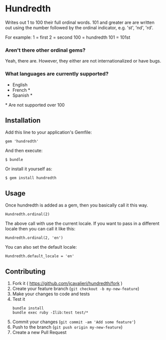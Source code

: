 # Hundredth

Writes out 1 to 100 their full ordinal words. 101 and greater are are written out using the number
followed by the ordinal indicator, e.g. 'st', 'nd', 'rd'.

For example:
1 = first
2 = second
100 = hundredth
101 = 101st

### Aren't there other ordinal gems?
Yeah, there are. However, they either are not internationalized or have bugs.

### What languages are currently supported?
* English
* French *
* Spanish *

\* Are not supported over 100

## Installation

Add this line to your application's Gemfile:

    gem 'hundredth'

And then execute:

    $ bundle

Or install it yourself as:

    $ gem install hundredth

## Usage

Once hundredth is added as a gem, then you basically call it this way.

    Hundredth.ordinal(2)

The above call with use the current locale. If you want to pass in a different locale then you can
call it like this:

    Hundredth.ordinal(2, 'en')

You can also set the default locale:

    Hundredth.default_locale = 'en'

## Contributing

1. Fork it ( https://github.com/jcavalieri/hundredth/fork )
1. Create your feature branch (`git checkout -b my-new-feature`)
1. Make your changes to code and tests
1. Test it
    ```
    bundle install
    bundle exec ruby -Ilib:test test/*
    ```
1. Commit your changes (`git commit -am 'Add some feature'`)
1. Push to the branch (`git push origin my-new-feature`)
1. Create a new Pull Request

